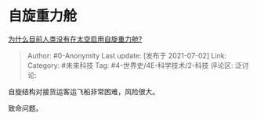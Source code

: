 # 自旋重力舱
[为什么目前人类没有在太空启用自旋重力舱?](https://www.zhihu.com/question/393984351/answer/1973552488)

> Author: #0-Anonymity
> Last update: [发布于 2021-07-02]
> Link:
> Category: #未来科技
> Tag: #4-世界史/4E-科学技术/2-科技
> 评论区:
> 泛讨论:

自旋结构对接货运客运飞船非常困难，风险很大。

致命问题。
